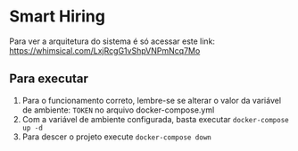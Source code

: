 # Smart Hiring

Para ver a arquitetura do sistema é só acessar este link: https://whimsical.com/LxjRcgG1vShpVNPmNcq7Mo

## Para executar

1. Para o funcionamento correto, lembre-se se alterar o valor da variável de ambiente: `TOKEN` no arquivo docker-compose.yml
2. Com a variável de ambiente configurada, basta executar `docker-compose up -d`
3. Para descer o projeto execute `docker-compose down`
